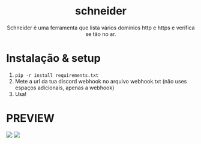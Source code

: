 <h1 align="center">schneider</h1>
<p align="center">Schneider é uma ferramenta que lista vários domínios http e https e verifica se tão no ar.</p>

# Instalação & setup
1. ```pip -r install requirements.txt```
2. Mete a url da tua discord webhook no arquivo webhook.txt (não uses espaços adicionais, apenas a webhook)
3. Usa!

# PREVIEW
<img src="https://cdn.discordapp.com/attachments/1362025310177988753/1362101019596554451/image.png?ex=68012aed&is=67ffd96d&hm=5a1cbb1b2ad733863db90f431960936ca7184906eedaf97f4233169ae27b980a&">
<img src="https://cdn.discordapp.com/attachments/1362025310177988753/1362101112466968808/image.png?ex=68012b03&is=67ffd983&hm=aab0263002ae651f26edc6b907ffd2bb0ff5d06e15d2b1e312f84d6fd94445c2&">
